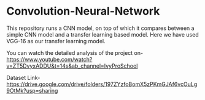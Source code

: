# Convolution-Neural-Network
This repository runs a CNN model, on top of which it compares between a simple CNN model and a transfer learning based model. Here we have used VGG-16 as our transfer learning model.

You can watch the detailed analysis of the project on- https://www.youtube.com/watch?v=ZT5DvyxADDU&t=14s&ab_channel=IvyProSchool

Dataset Link- https://drive.google.com/drive/folders/197ZYzfoBomX5zPKmGJAf6vcOuLg9OtMk?usp=sharing

